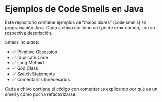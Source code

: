 # Ejemplos de Code Smells en Java

Este repositorio contiene ejemplos de "malos olores" (code smells) en programación Java. Cada archivo contiene un tipo de error común, con su respectiva descripción.

Smells Incluidos:

- ✅ Primitive Obsession
- ✅ Duplicate Code
- ✅ Long Method
- ✅ God Class
- ✅ Switch Statements
- ✅ Comentarios Innecesarios


Cada archivo contiene el código con comentarios explicando por qué es un smell y cómo podría refactorizarse.
